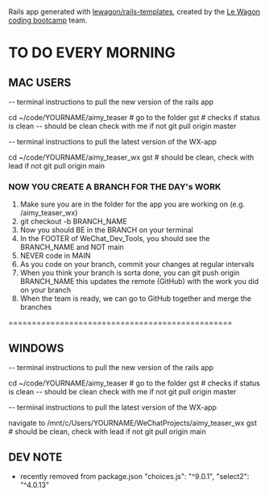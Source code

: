 Rails app generated with [lewagon/rails-templates](https://github.com/lewagon/rails-templates), created by the [Le Wagon coding bootcamp](https://www.lewagon.com) team.

# TO DO EVERY MORNING #

## MAC USERS
-- terminal instructions to pull the new version of the rails app

cd ~/code/YOURNAME/aimy_teaser # go to the folder
gst # checks if status is clean -- should be clean check with me if not
git pull origin master

-- terminal instructions to pull the latest version of the WX-app

cd ~/code/YOURNAME/aimy_teaser_wx
gst # should be clean, check with lead if not
git pull origin main

### NOW YOU **CREATE A BRANCH** FOR THE DAY's WORK

1) Make sure you are in the folder for the app you are working on (e.g. /aimy_teaser_wx)
2) git checkout -b BRANCH_NAME
3) Now you should BE in the BRANCH on your terminal
4) In the FOOTER of WeChat_Dev_Tools, you should see the BRANCH_NAME and NOT main
5) NEVER code in MAIN
6) As you code on your branch, commit your changes at regular intervals
7) When you think your branch is sorta done, you can 
    git push origin BRANCH_NAME
    this updates the remote (GitHub) with the work you did on your branch
8) When the team is ready, we can go to GitHub together and merge the branches

================================================

## WINDOWS
-- terminal instructions to pull the new version of the rails app

cd ~/code/YOURNAME/aimy_teaser # go to the folder
gst # checks if status is clean -- should be clean check with me if not
git pull origin master

-- terminal instructions to pull the latest version of the WX-app

navigate to /mnt/c/Users/YOURNAME/WeChatProjects/aimy_teaser_wx
gst # should be clean, check with lead if not
git pull origin main


## DEV NOTE

- recently removed from package.json
 "choices.js": "^9.0.1",
 "select2": "^4.0.13"
